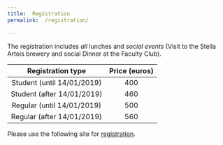 ```yaml
---
title:  Registration
permalink:  /registration/

---
```


 The registration includes *all* lunches and *social events* (Visit to the Stella Artois brewery and social Dinner at the Faculty Club).
  
  |    Registration type		 | Price (euros) | 
  | :------------------------: | :-----------: |
  | Student (until 14/01/2019) | 		400 |
  | Student (after 14/01/2019) | 460 	|
  | Regular (until 14/01/2019) | 500    |
  | Regular (after 14/01/2019) | 560    |
  

Please use the following site for [registration](https://distrinet.cs.kuleuven.be/events/2019/VAMOS2019.jsp).  